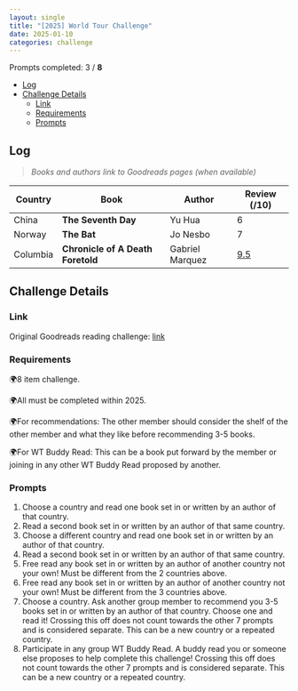 ```yaml
---
layout: single
title: "[2025] World Tour Challenge"
date: 2025-01-10
categories: challenge
---
```


Prompts completed: 3 / **8**

- [Log](#log)
- [Challenge Details](#challenge-details)
  - [Link](#link)
  - [Requirements](#requirements)
  - [Prompts](#prompts)

## Log

> _Books and authors link to Goodreads pages (when available)_

| Country  | Book                              | Author          | Review (/10)                                                 |
| -------- | --------------------------------- | --------------- | ------------------------------------------------------------ |
| China    | **The Seventh Day**               | Yu Hua          | 6                                                            |
| Norway   | **The Bat**                       | Jo Nesbo        | 7                                                            |
| Columbia | **Chronicle of A Death Foretold** | Gabriel Marquez | [9.5](/review/2025/01/04/chronicle-of-a-death-foretold.html) |

## Challenge Details

### Link

Original Goodreads reading challenge: [link](https://www.goodreads.com/topic/show/22988152-world-tour-challenge-2025)

### Requirements

🌍8 item challenge.

🌍All must be completed within 2025.

🌍For recommendations: The other member should consider the shelf of the other member and what they like before recommending 3-5 books.

🌍For WT Buddy Read: This can be a book put forward by the member or joining in any other WT Buddy Read proposed by another.

### Prompts

1. Choose a country and read one book set in or written by an author of that country.
2. Read a second book set in or written by an author of that same country.
3. Choose a different country and read one book set in or written by an author of that country.
4. Read a second book set in or written by an author of that same country.
5. Free read any book set in or written by an author of another country not your own! Must be different from the 2 countries above.
6. Free read any book set in or written by an author of another country not your own! Must be different from the 3 countries above.
7. Choose a country. Ask another group member to recommend you 3-5 books set in or written by an author of that country. Choose one and read it! Crossing this off does not count towards the other 7 prompts and is considered separate. This can be a new country or a repeated country.
8. Participate in any group WT Buddy Read. A buddy read you or someone else proposes to help complete this challenge! Crossing this off does not count towards the other 7 prompts and is considered separate. This can be a new country or a repeated country.
